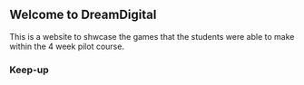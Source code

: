 ## Welcome to DreamDigital 

This is a website to shwcase the games that the students were able to make within the 4 week pilot course.

### Keep-up

